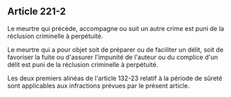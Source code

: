 Article 221-2
----
Le meurtre qui précède, accompagne ou suit un autre crime est puni de la
réclusion criminelle à perpétuité.

Le meurtre qui a pour objet soit de préparer ou de faciliter un délit, soit de
favoriser la fuite ou d'assurer l'impunité de l'auteur ou du complice d'un délit
est puni de la réclusion criminelle à perpétuité.

Les deux premiers alinéas de l'article 132-23 relatif à la période de sûreté
sont applicables aux infractions prévues par le présent article.
